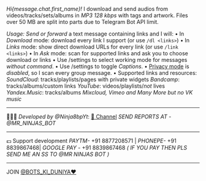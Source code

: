 *Hi{message.chat.first_name}!* I download and send audios from videos/tracks/sets/albums in *MP3 128 kbps* with tags and artwork. Files over 50 MB are split into parts due to Telegram Bot API limit.

*Usage:*
_Send or forward_ a text message containing links and I will:
• In *Download* mode: download every link I support (or use `/dl <links>`)
• In *Links* mode: show direct download URLs for every link (or use `/link <links>`)
• In *Ask* mode: scan for supported links and ask you to choose download or links
• Use /settings to select working mode for messages *without command*.
• Use /settings to toggle *Captions*.
• [Privacy mode](https://core.telegram.org/bots#privacy-mode) is _disabled_, so I scan every group message.
• Supported links and resources:
*SoundCloud*: tracks/playlists/pages with private widgets
*Bandcamp*: tracks/albums/custom links
*YouTube*: videos/playlists/_not_ lives
*Yandex.Music*: tracks/albums
*Mixcloud, Vimeo and Many More but no VK music*

------------------------------

👨🏻‍💻 *Developed by @Ninja8bpYt*:
[🐝 Channel](https://t.me/bots_ki_duniya)
*SEND REPORTS AT - @MR_NINJAS_BOT*

------------------------------

💵 Support development
*PAYTM-* +91 8877208571 | *PHONEPE-* +91 8839867468| *GOOGLE PAY* - +91 8839867468
*( IF YOU PAY THEN PLS SEND ME AN SS TO @MR NINJAS BOT )*

------------------------------

JOIN [@BOTS_KI_DUNIYA❤️](t.me/bots_ki_duniya)
